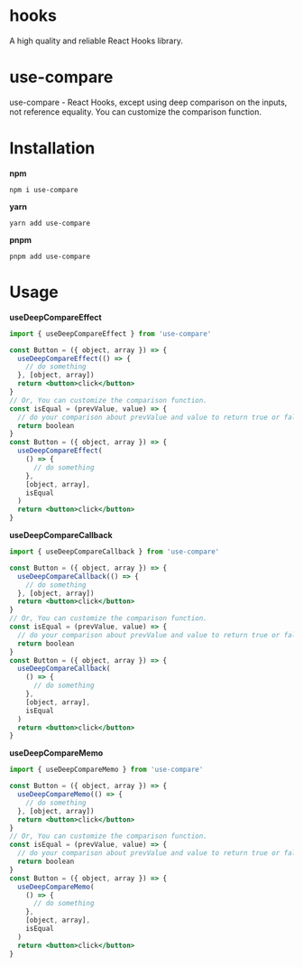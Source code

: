 # hooks

A high quality and reliable React Hooks library.

# use-compare

use-compare - React Hooks, except using deep comparison on the inputs, not reference equality. You can customize the comparison function.

# Installation

**npm**

```shell
npm i use-compare
```

**yarn**

```shell
yarn add use-compare
```

**pnpm**

```shell
pnpm add use-compare
```

# Usage

**useDeepCompareEffect**

```jsx
import { useDeepCompareEffect } from 'use-compare'

const Button = ({ object, array }) => {
  useDeepCompareEffect(() => {
    // do something
  }, [object, array])
  return <button>click</button>
}
// Or, You can customize the comparison function.
const isEqual = (prevValue, value) => {
  // do your comparison about prevValue and value to return true or false
  return boolean
}
const Button = ({ object, array }) => {
  useDeepCompareEffect(
    () => {
      // do something
    },
    [object, array],
    isEqual
  )
  return <button>click</button>
}
```

**useDeepCompareCallback**

```jsx
import { useDeepCompareCallback } from 'use-compare'

const Button = ({ object, array }) => {
  useDeepCompareCallback(() => {
    // do something
  }, [object, array])
  return <button>click</button>
}
// Or, You can customize the comparison function.
const isEqual = (prevValue, value) => {
  // do your comparison about prevValue and value to return true or false
  return boolean
}
const Button = ({ object, array }) => {
  useDeepCompareCallback(
    () => {
      // do something
    },
    [object, array],
    isEqual
  )
  return <button>click</button>
}
```

**useDeepCompareMemo**

```jsx
import { useDeepCompareMemo } from 'use-compare'

const Button = ({ object, array }) => {
  useDeepCompareMemo(() => {
    // do something
  }, [object, array])
  return <button>click</button>
}
// Or, You can customize the comparison function.
const isEqual = (prevValue, value) => {
  // do your comparison about prevValue and value to return true or false
  return boolean
}
const Button = ({ object, array }) => {
  useDeepCompareMemo(
    () => {
      // do something
    },
    [object, array],
    isEqual
  )
  return <button>click</button>
}
```
